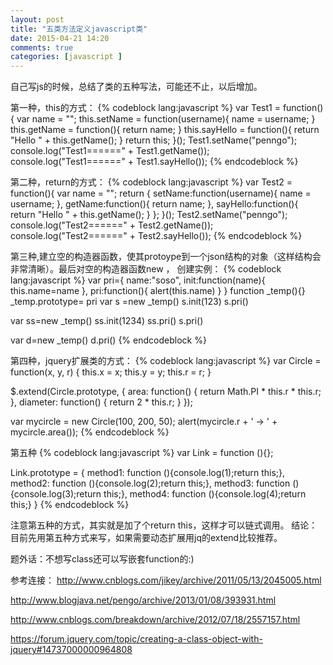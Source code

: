 ```yaml
---
layout: post
title: "五类方法定义javascript类"
date: 2015-04-21 14:20
comments: true
categories: [javascript ]
---
```

自己写js的时候，总结了类的五种写法，可能还不止，以后增加。
<!--more-->

第一种，this的方式：
{% codeblock lang:javascript %}
    var Test1 = function(){
        var name = "";
        this.setName = function(username){
            name = username;
        }
        this.getName = function(){
            return name;
        }
        this.sayHello = function(){
            return "Hello " + this.getName();
        }
        return this;
    }();
    Test1.setName("penngo");
    console.log("Test1======" + Test1.getName());
    console.log("Test1======" + Test1.sayHello());
{% endcodeblock %}

第二种，return的方式：
{% codeblock lang:javascript %}
    var Test2 = function(){
        var name = "";
        return {
            setName:function(username){
                name = username;
            },
            getName:function(){
                return name;
            },
            sayHello:function(){
                return "Hello " + this.getName();
            }
        };
    }();
    Test2.setName("penngo");
    console.log("Test2======" + Test2.getName());
    console.log("Test2======" + Test2.sayHello());
{% endcodeblock %}

第三种,建立空的构造器函数，使其protoype到一个json结构的对象（这样结构会非常清晰）。最后对空的构造器函数new ， 创建实例：
{% codeblock lang:javascript %}
var pri={
    name:"soso",
    init:function(name){
        this.name=name
    },
    pri:function(){
        alert(this.name)
    }
} 
function _temp(){}
_temp.prototype= pri
var s =new _temp()
s.init(123)
s.pri()
      
var ss=new _temp()
ss.init(1234)
ss.pri()
s.pri()
      
  
var d=new _temp()
d.pri()
{% endcodeblock %}

第四种，jquery扩展类的方式：
{% codeblock lang:javascript %}
var Circle = function(x, y, r) {
      this.x = x;
      this.y = y;
      this.r = r;
}

$.extend(Circle.prototype, {
      area: function() {
            return Math.PI * this.r * this.r;
      },
      diameter: function() {
            return 2 * this.r;
      }
});

var mycircle = new Circle(100, 200, 50);
alert(mycircle.r + ' -> ' + mycircle.area());
{% endcodeblock %}


第五种
{% codeblock lang:javascript %}
var Link = function (){};

Link.prototype = {
    method1: function (){console.log(1);return this;},
    method2: function (){console.log(2);return this;},
    method3: function (){console.log(3);return this;},
    method4: function (){console.log(4);return this;}
}
{% endcodeblock %}

注意第五种的方式，其实就是加了个return this，这样才可以链式调用。
结论：目前先用第五种方式来写，如果需要动态扩展用jq的extend比较推荐。

题外话：不想写class还可以写嵌套function的:)

参考连接：
http://www.cnblogs.com/jikey/archive/2011/05/13/2045005.html

http://www.blogjava.net/pengo/archive/2013/01/08/393931.html

http://www.cnblogs.com/breakdown/archive/2012/07/18/2557157.html

https://forum.jquery.com/topic/creating-a-class-object-with-jquery#14737000000964808

